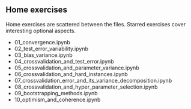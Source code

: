 ## Home exercises

Home exercises are scattered between the files. Starred exercises cover interesting optional aspects.

* 01\_convergence.ipynb
* 02\_test\_error\_variability.ipynb
* 03\_bias\_variance.ipynb
* 04\_crossvalidation\_and\_test\_error.ipynb
* 05\_crossvalidation\_and\_parameter\_variance.ipynb
* 06\_crossvalidation\_and\_hard\_instances.ipynb 
* 07\_crossvalidation\_error\_and\_its\_variance\_decomposition.ipynb 
* 08\_crossvalidation\_and\_hyper\_parameter\_selection.ipynb
* 09\_bootstrapping\_methods.ipynb
* 10\_optimism\_and\_coherence.ipynb
